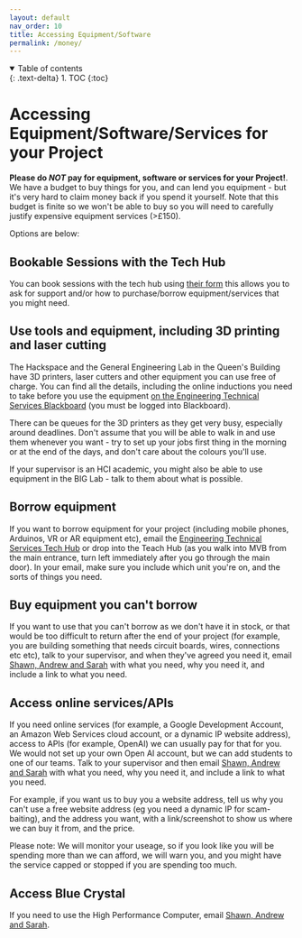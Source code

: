 ```yaml
---
layout: default
nav_order: 10
title: Accessing Equipment/Software
permalink: /money/
---
```


<details open markdown="block">
<summary>
Table of contents
</summary>
{: .text-delta}
1. TOC
{:toc}
</details>

# Accessing Equipment/Software/Services for your Project

**Please do _NOT_ pay for equipment, software or services for your Project!**.  
We have a budget to buy things for you, and can lend you equipment - but it's very hard to claim money back if you spend it yourself.
Note that this budget is finite so we won't be able to buy so you will need to carefully justify expensive equipment services (>£150).

Options are below:

## Bookable Sessions with the Tech Hub

You can book sessions with the tech hub using [their
form](https://outlook.office365.com/owa/calendar/bk_11TechnicalAdvice@bristol.ac.uk/bookings/)
this allows you to ask for support and/or how to purchase/borrow
equipment/services that you might need.

## Use tools and equipment, including 3D printing and laser cutting
The Hackspace and the General Engineering Lab in the Queen's Building have
3D printers, laser cutters and other equipment you can use free of charge.  You
can find all the details, including the online inductions you need to take
before you use the equipment [on the Engineering Technical Services
Blackboard](https://www.ole.bris.ac.uk/ultra/organizations/_238502_1/cl/outline)
(you must be logged into Blackboard). 

There can be queues for the 3D printers as they get very busy, especially around deadlines.  Don't assume that you will be able to walk in and use them whenever you want - try to set up your jobs first thing in the morning or at the end of the days, and don't care about the colours you'll use.  

If your supervisor is an HCI academic, you might also be able to use equipment in the BIG Lab - talk to them about what is possible. 

## Borrow equipment
If you want to borrow equipment for your project (including mobile phones,
Arduinos, VR or AR equipment etc), email the [Engineering Technical Services Tech Hub](mailto:engf-tech-hub@bristol.ac.uk) or drop into the Teach Hub (as you walk into MVB from the main entrance, turn left immediately after you go through the main door). In your email, make sure you include which unit you're on, and the sorts of things you need.

## Buy equipment you can't borrow
If you want to use that you can't borrow as we don't have it in stock, or that
would be too difficult to return after the end of your project (for example,
you are building something that needs circuit boards, wires, connections etc
etc), talk to your supervisor, and when they've agreed you need it, email [Shawn, Andrew
and Sarah](/contact) with what you need, why you need it, and include a link to
what you need. 

## Access online services/APIs
If you need online services (for example, a Google Development Account, an
Amazon Web Services cloud account, or a dynamic IP website address), access to
APIs (for example, OpenAI) we can usually pay for that for you.  We would not
set up your own Open AI account, but we can add students to one of our teams.
Talk to your supervisor and then email [Shawn, Andrew and Sarah](/contact) with what you
need, why you need it, and include a link to what you need.  

For example, if you want us to buy you a website address, tell us why you can't use a free website address (eg you need a dynamic IP for scam-baiting), and the address you want, with a link/screenshot to show us where we can buy it from, and the price.  

Please note: We will monitor your useage, so if you look like you will be spending more than we can afford, we will warn you, and you might have the service capped or stopped if you are spending too much.  


## Access Blue Crystal
If you need to use the High Performance Computer,  email [Shawn, Andrew and Sarah](/contact).




